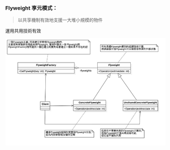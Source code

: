 ### Flyweight 享元模式：
> 以共享機制有效地支援一大堆小規模的物件

運用共用技術有效

![UML](https://github.com/kimi0230/DesignPatternGolang/blob/master/UML/Flyweight.png?raw=true)